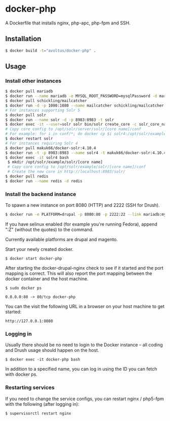 # docker-php

A Dockerfile that installs nginx, php-apc, php-fpm and SSH.

## Installation

```bash
$ docker build -t="avoltus/docker-php" .
```

## Usage

### Install other instances

```bash
$ docker pull mariadb
$ docker run --name mariadb -e MYSQL_ROOT_PASSWORD=mysqlPassword -d mariadb:latest
$ docker pull schickling/mailcatcher
$ docker run -d -p 1080:1080 --name mailcatcher schickling/mailcatcher
# For instances supporting Solr 5
$ docker pull solr
$ docker run --name solr -d -p 8983:8983 -t solr
$ docker exec -it --user=solr solr bin/solr create_core -c solr_core_name
# Copy core config to /opt/solr/server/solr/[core name]/conf
# For example: for i in conf/*; do docker cp $i solr4:/opt/solr/example/solr/CORE/conf/; done
$ docker restart solr
# For instances requiring Solr 4
$ docker pull makuk66/docker-solr:4.10.4
$ docker run -t -p 8983:8983 --name solr4 -t makuk66/docker-solr:4.10.4
$ docker exec -it solr4 bash
 $ mkdir /opt/solr/example/solr/[core name]
 # Copy core config to /opt/solr/example/solr/[core name]/conf
 # Create the new core in http://localhost:8983/solr/
$ docker pull redis
$ docker run --name redis -d redis
```

### Install the backend instance

To spawn a new instance on port 8080 (HTTP) and 2222 (SSH for Drush).

```bash
$ docker run -e PLATFORM=drupal -p 8080:80 -p 2222:22 --link mariadb:mysql --link redis:redis --link mailcatcher:mailcatcher --link solr:solr --name docker-php -v `pwd`/wwwroot:/wwwroot -d avoltus/docker-php
```

If you have selinux enabled (for example you're running Fedora), append ":Z" (without the quotes) to the command.

Currently available platforms are drupal and magento.

Start your newly created docker.

```
$ docker start docker-php
```

After starting the docker-drupal-nginx check to see if it started and the port mapping is correct.  This will also report the port mapping between the docker container and the host machine.

```
$ sudo docker ps

0.0.0.0:80 -> 80/tcp docker-php
```

You can the visit the following URL in a browser on your host machine to get started:

```
http://127.0.0.1:8080
```

### Logging in

Usually there should be no need to login to the Docker instance – all coding and Drush usage should happen on the host.

```
$ docker exec -it docker-php bash
```

In addition to a specified name, you can log in using the ID you can fetch with docker ps.

### Restarting services

If you need to change the service configs, you can restart nginx / php5-fpm with the following (after logging in):

```
$ supervisorctl restart nginx
```
